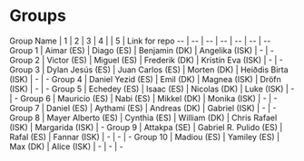 # Groups

Group Name  | 1                 | 2                     | 3             | 4                     |               | 5 | Link for repo 
 --         | --                | --                    | --            | --                    | --            | --
Group 1     | Aimar (ES)        | Diago (ES)            | Benjamin (DK) | Angelika (ISK)        | -             | -  
Group 2     | Victor (ES)       | Miguel (ES)           | Frederik (DK) | Kristín Eva (ISK)     | -             | - 
Group 3     | Dylan Jesús (ES)  | Juan Carlos (ES)      | Morten (DK)   | Heiðdis Birta (ISK)   | -             | -
Group 4     | Daniel Yezid (ES) | Emil (DK)             | Magnea (ISK)  | Dröfn (ISK)           | -             | -
Group 5     | Echedey (ES)      | Isaac (ES)            | Nicolas (DK)  | Luke (ISK)            | -             | -
Group 6     | Mauricio (ES)     | Nabi (ES)             | Mikkel (DK)   | Monika (ISK)          | -             | -
Group 7     | Daniel (ES)       | Aythami (ES)          | Andreas (DK)  | Gabriel (ISK)         | -             | -
Group 8     | Mayer Alberto (ES) | Cynthia (ES)         | William (DK)  | Chris Rafael (ISK)    | Margarida (ISK) | -
Group 9     | Attakpa (SE)      | Gabriel R. Pulido (ES) | Rafal (ES)   | Fannar (ISK) | -      | -             | -
Group 10    | Madiou (ES)       | Yamiley (ES)          | Max (DK)      | Alice (ISK) | -       | -             | -